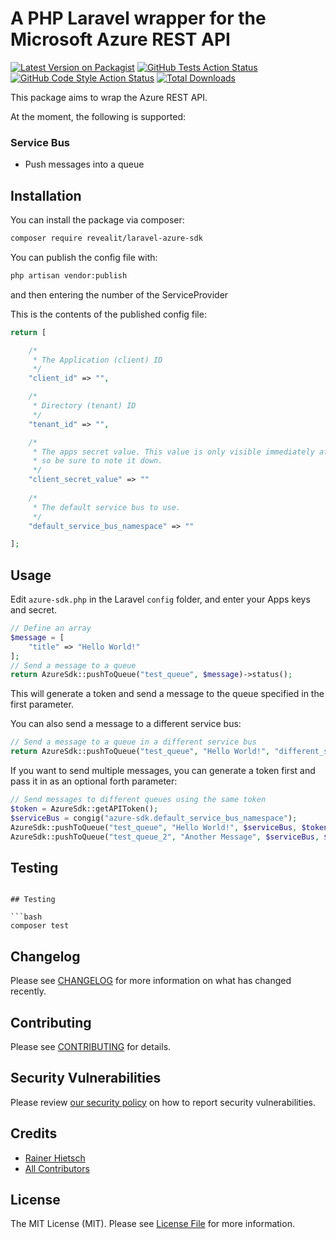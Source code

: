 # A PHP Laravel wrapper for the Microsoft Azure REST API

[![Latest Version on Packagist](https://img.shields.io/packagist/v/revealit/laravel-azure-sdk.svg?style=flat-square)](https://packagist.org/packages/revealit/laravel-azure-sdk)
[![GitHub Tests Action Status](https://img.shields.io/github/actions/workflow/status/revealit/laravel-azure-sdk/run-tests.yml?branch=main&label=tests&style=flat-square)](https://github.com/revealit/laravel-azure-sdk/actions?query=workflow%3Arun-tests+branch%3Amain)
[![GitHub Code Style Action Status](https://img.shields.io/github/actions/workflow/status/revealit/laravel-azure-sdk/fix-php-code-style-issues.yml?branch=main&label=code%20style&style=flat-square)](https://github.com/revealit/laravel-azure-sdk/actions?query=workflow%3A"Fix+PHP+code+style+issues"+branch%3Amain)
[![Total Downloads](https://img.shields.io/packagist/dt/revealit/laravel-azure-sdk.svg?style=flat-square)](https://packagist.org/packages/revealit/laravel-azure-sdk)

This package aims to wrap the Azure REST API.

At the moment, the following is supported:

### Service Bus ###
- Push messages into a queue

## Installation

You can install the package via composer:

```bash
composer require revealit/laravel-azure-sdk
```

You can publish the config file with:

```bash
php artisan vendor:publish
```

and then entering the number of the ServiceProvider

This is the contents of the published config file:

```php
return [

    /*
     * The Application (client) ID
     */
    "client_id" => "",

    /*
     * Directory (tenant) ID
     */
    "tenant_id" => "",

    /*
     * The apps secret value. This value is only visible immediately after creation,
     * so be sure to note it down.
     */
    "client_secret_value" => ""
    
    /*
     * The default service bus to use.
     */
    "default_service_bus_namespace" => ""

];

```

## Usage

Edit `azure-sdk.php` in the Laravel `config` folder, and enter your Apps keys and secret.

```php
// Define an array
$message = [
    "title" => "Hello World!"
];
// Send a message to a queue
return AzureSdk::pushToQueue("test_queue", $message)->status();
```

This will generate a token and send a message to the queue specified in the first parameter.

You can also send a message to a different service bus:
```php
// Send a message to a queue in a different service bus
return AzureSdk::pushToQueue("test_queue", "Hello World!", "different_service_bus")->status();
```

If you want to send multiple messages, you can generate a token first and pass it in as an optional forth parameter:
```php
// Send messages to different queues using the same token
$token = AzureSdk::getAPIToken();
$serviceBus = congig("azure-sdk.default_service_bus_namespace");
AzureSdk::pushToQueue("test_queue", "Hello World!", $serviceBus, $token)->status();
AzureSdk::pushToQueue("test_queue_2", "Another Message", $serviceBus, $token)->status();
```

## Testing

```

## Testing

```bash
composer test
```

## Changelog

Please see [CHANGELOG](CHANGELOG.md) for more information on what has changed recently.

## Contributing

Please see [CONTRIBUTING](CONTRIBUTING.md) for details.

## Security Vulnerabilities

Please review [our security policy](../../security/policy) on how to report security vulnerabilities.

## Credits

- [Rainer Hietsch](https://github.com/rainerhietsch)
- [All Contributors](../../contributors)

## License

The MIT License (MIT). Please see [License File](LICENSE.md) for more information.
